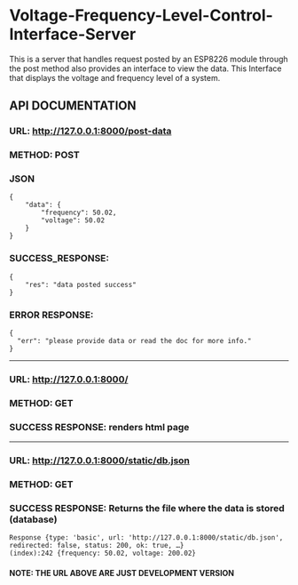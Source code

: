 # Voltage-Frequency-Level-Control-Interface-Server

This is a server that handles request posted by an ESP8226 module through the post method also provides an interface to view the data. This Interface that displays the voltage and frequency level of a system.

## API DOCUMENTATION

### URL: http://127.0.0.1:8000/post-data

### METHOD: POST

### JSON

```
{
    "data": {
        "frequency": 50.02,
        "voltage": 50.02
    }
}

```

### SUCCESS_RESPONSE:

```
{
    "res": "data posted success"
}

```

### ERROR RESPONSE:

```
{
  "err": "please provide data or read the doc for more info."
}
```

---

### URL: http://127.0.0.1:8000/

### METHOD: GET

### SUCCESS RESPONSE: renders html page

---

### URL: http://127.0.0.1:8000/static/db.json

### METHOD: GET

### SUCCESS RESPONSE: Returns the file where the data is stored (database)

```
Response {type: 'basic', url: 'http://127.0.0.1:8000/static/db.json', redirected: false, status: 200, ok: true, …}
(index):242 {frequency: 50.02, voltage: 200.02}

```

#### NOTE: THE URL ABOVE ARE JUST DEVELOPMENT VERSION
